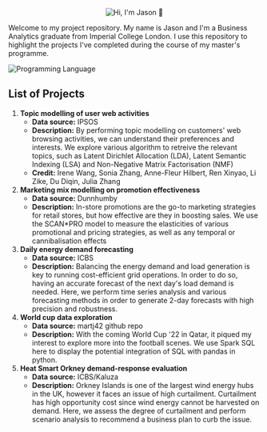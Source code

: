 <p align="center">
  <img src="https://github.com/jad-22/business_analytics/blob/main/assets/jason_gif_cover_photo.gif" alt="Hi, I'm Jason 👋">
</p>

Welcome to my project repository. My name is Jason and I'm a Business Analytics graduate from Imperial College London. I use this repository to highlight the projects I've completed during the course of my master's programme.

<img src="https://github-readme-tech-stack.vercel.app/api/cards?title=Programming+Language&fontSize=16&lineCount=1&width=1000&line1=python%2Cpython%2C7c7fe6%3Brstudio%2CR%2C8b70e2%3Bpostgresql%2Csql%2C9584ea%3B" alt="Programming Language" />

## List of Projects

1. **Topic modelling of user web activities**
   * **Data source:** IPSOS
   * **Description:** By performing topic modelling on customers' web browsing activities, we can understand their preferences and interests. We explore various algorithm to retreive the relevant topics, such as Latent Dirichlet Allocation (LDA), Latent Semantic Indexing (LSA) and Non-Negative Matrix Factorisation (NMF)
   * **Credit:** Irene Wang, Sonia Zhang, Anne-Fleur Hilbert, Ren Xinyao, Li Zike, Du Diqin, Julia Zhang
2. **Marketing mix modelling on promotion effectiveness**
   * **Data source:** Dunnhumby
   * **Description:** In-store promotions are the go-to marketing strategies for retail stores, but how effective are they in boosting sales. We use the SCAN\*PRO model to measure the elasticities of various promotional and pricing strategies, as well as any temporal or cannibalisation effects
3. **Daily energy demand forecasting**
   * **Data source:** ICBS
   * **Description:** Balancing the energy demand and load generation is key to running cost-efficient grid operations. In order to do so, having an accurate forecast of the next day's load demand is needed. Here, we perform time series analysis and various forecasting methods in order to generate 2-day forecasts with high precision and robustness.
4. **World cup data exploration**
   * **Data source:** martj42 github repo
   * **Description:** With the coming World Cup '22 in Qatar, it piqued my interest to explore more into the football scenes. We use Spark SQL here to display the potential integration of SQL with pandas in python.
5. **Heat Smart Orkney demand-response evaluation**
   * **Data source:** ICBS/Kaluza
   * **Description:** Orkney Islands is one of the largest wind energy hubs in the UK, however it faces an issue of high curtailment. Curtailment has high opportunity cost since wind energy cannot be harvested on demand. Here, we assess the degree of curtailment and perform scenario analysis to recommend a business plan to curb the issue.

